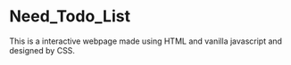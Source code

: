 # Need_Todo_List
This is a interactive webpage made using HTML and vanilla javascript and designed by CSS. 
